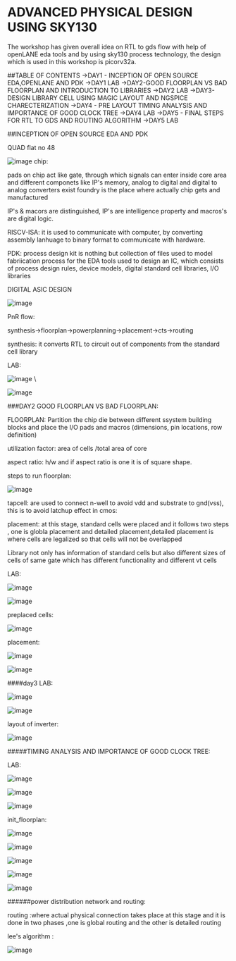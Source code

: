 # ADVANCED PHYSICAL DESIGN USING SKY130
The workshop has given overall idea on RTL to gds flow with help of openLANE eda tools and by using sky130 process technology, the design which is used in this workshop is picorv32a.


##TABLE OF CONTENTS
->DAY1 - INCEPTION OF OPEN SOURCE EDA,OPENLANE AND PDK
->DAY1 LAB
->DAY2-GOOD FLOORPLAN VS BAD FLOORPLAN AND INTRODUCTION TO LIBRARIES
->DAY2 LAB
->DAY3-DESIGN LIBRARY CELL USING MAGIC LAYOUT AND NGSPICE CHARECTERIZATION
->DAY4 - PRE LAYOUT TIMING ANALYSIS AND IMPORTANCE OF GOOD CLOCK TREE
->DAY4 LAB
->DAY5 - FINAL STEPS FOR RTL TO GDS AND ROUTING ALGORITHM
->DAY5 LAB




##INCEPTION OF OPEN SOURCE EDA AND PDK

QUAD flat no 48 

![image](https://user-images.githubusercontent.com/123498256/215535394-94a901d1-444d-4f77-8b76-3be41442cb1c.png)
chip:

pads on chip act like gate, through which signals can enter inside core area and different componets like IP's memory, analog to digital and digital to analog converters exist
foundry is the place where actually chip gets and manufactured

IP's & macors are distinguished, IP's are intelligence property and macros's are digital logic.

RISCV-ISA: it is used to communicate with computer, by converting assembly lanhuage to binary format to communicate with hardware.

PDK: process design kit is nothing but collection of files used to model fabriication process for the EDA tools used to design an IC, which consists of process design rules, device models, digital standard cell libraries, I/O libraries








DIGITAL ASIC DESIGN


![image](https://user-images.githubusercontent.com/123498256/215540896-5d2e00c1-c1e1-4318-bb53-c77d8760839d.png)

PnR flow:

synthesis->floorplan->powerplanning->placement->cts->routing


synthesis: it converts RTL to circuit out of components from the standard cell library


LAB:

![image](https://user-images.githubusercontent.com/123498256/215542159-9a2415fe-e1ff-4d55-8f05-da8ab529eaab.png)
\


![image](https://user-images.githubusercontent.com/123498256/215542282-060f8495-e5b6-4256-9dbd-b8dbfe4b4fec.png)



###DAY2  GOOD FLOORPLAN VS BAD FLOORPLAN:

FLOORPLAN: Partition the chip die between different ssystem building blocks and place the I/O pads and macros (dimensions, pin locations, row definition)

utilization factor: area of cells /total area of core

aspect ratio: h/w and if aspect ratio is one it is of square shape.


steps to run floorplan:

![image](https://user-images.githubusercontent.com/123498256/215545082-81bce303-345d-472c-9572-8e7a40025c9f.png)


tapcell: are used to connect n-well to avoid vdd and substrate to gnd(vss), this is to avoid latchup effect in cmos:


placement: at this stage, standard cells were placed and it follows two steps , one is globla placement and detailed placement,detailed placement is where cells are legalized so that cells will not be overlapped

Library not only has information of standard cells but also different sizes of cells of same gate which has different functionality and different vt cells



LAB:

![image](https://user-images.githubusercontent.com/123498256/215546334-090a7aad-2e4f-4ee0-b7a7-fee071f79380.png)





![image](https://user-images.githubusercontent.com/123498256/215546417-262c8d7b-54f9-4e9b-8a09-7efbca884346.png)





preplaced cells:



![image](https://user-images.githubusercontent.com/123498256/215546520-f7157adb-1bd5-4093-9fcc-e440138eaf90.png)




placement:

![image](https://user-images.githubusercontent.com/123498256/215546846-17904081-b3f7-4400-b4c7-4f7f94336c76.png)



![image](https://user-images.githubusercontent.com/123498256/215546925-361e7c6a-833a-4633-997c-d2233116b25c.png)



####day3 LAB:

![image](https://user-images.githubusercontent.com/123498256/215547331-1854f210-fe87-4c4e-9986-ece8295fc708.png)



![image](https://user-images.githubusercontent.com/123498256/215547405-78710ce3-4cd8-4a5f-851b-7fb7c7c00578.png)



layout of inverter:

![image](https://user-images.githubusercontent.com/123498256/215547508-73dfcdd4-2dc7-4151-ae5e-6ebbe581213f.png)



#####TIMING ANALYSIS AND IMPORTANCE OF GOOD CLOCK TREE:




LAB:



![image](https://user-images.githubusercontent.com/123498256/215552776-a73ecdfd-5e31-42d3-a178-2f2d0a2327e1.png)



![image](https://user-images.githubusercontent.com/123498256/215552892-1181a32a-186d-4421-8d1a-afb22aa69bea.png)



![image](https://user-images.githubusercontent.com/123498256/215553012-4799ca91-bb67-4bda-a7fb-c442d0311d49.png)



init_floorplan:

![image](https://user-images.githubusercontent.com/123498256/215553111-de964a1c-d45d-4507-8639-16c41abeb776.png)



![image](https://user-images.githubusercontent.com/123498256/215553226-6f1a32bf-e020-4d5d-bc56-63d0f7820129.png)



![image](https://user-images.githubusercontent.com/123498256/215553309-7eb8185d-1c3c-43e2-ae04-530012ba8fd0.png)






![image](https://user-images.githubusercontent.com/123498256/215554783-decde694-e0c0-4a28-b34d-224bfc101ff5.png)






![image](https://user-images.githubusercontent.com/123498256/215554832-5115b3eb-ea00-46c8-9ba4-4215bcf5c2e7.png)





######power distribution network and routing:

routing :where actual physical connection takes place at this stage and it is done in two phases ,one is global routing and the other is detailed routing

lee's algorithm :

![image](https://user-images.githubusercontent.com/123498256/215555215-59c49ebd-3788-4c07-a20d-594291848942.png)




















































